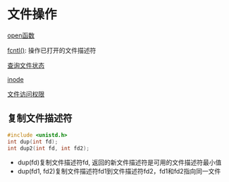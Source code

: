 # 文件操作

[open函数](Linux_file_API_fd_open.md)

[fcntl()](Linux_fd_API_fcntl().md): 操作已打开的文件描述符

[查询文件状态](Linux_file_API_stat.md)

[inode](Linux_file_inode.md)

[文件访问权限](Linux_file_type_and_mode.md)



## 复制文件描述符

```c
#include <unistd.h>
int dup(int fd);
int dup2(int fd, int fd2);
```

- dup(fd)复制文件描述符fd, 返回的新文件描述符是可用的文件描述符最小值
- dup(fd1, fd2)复制文件描述符fd1到文件描述符fd2，fd1和fd2指向同一文件